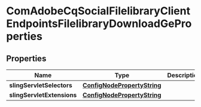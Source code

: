 
# ComAdobeCqSocialFilelibraryClientEndpointsFilelibraryDownloadGeProperties

## Properties
Name | Type | Description | Notes
------------ | ------------- | ------------- | -------------
**slingServletSelectors** | [**ConfigNodePropertyString**](ConfigNodePropertyString.md) |  |  [optional]
**slingServletExtensions** | [**ConfigNodePropertyString**](ConfigNodePropertyString.md) |  |  [optional]



